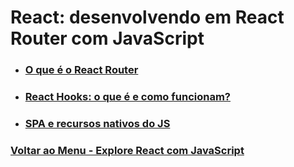 # React: desenvolvendo em React Router com JavaScript

- ### [O que é o React Router](./Material-Estudo/ReactRouter.md)

- ### [React Hooks: o que é e como funcionam?](./Material-Estudo/ReactHooks.md)

- ### [SPA e recursos nativos do JS](./Material-Estudo/spa.md)

### [Voltar ao Menu - Explore React com JavaScript](../menu.md)
